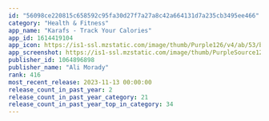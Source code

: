 ```yaml
---
id: "56098ce220815c658592c95fa30d27f7a27a8c42a664131d7a235cb3495ee466"
category: "Health & Fitness"
app_name: "Karafs - Track Your Calories"
app_id: 1614419104
app_icon: https://is1-ssl.mzstatic.com/image/thumb/Purple126/v4/ab/53/b9/ab53b99b-8c8f-5c4e-bc49-11988a11c2bd/AppIcon-0-0-1x_U007emarketing-0-10-0-sRGB-85-220.png/1024x1024bb.png
app_screenshot: https://is1-ssl.mzstatic.com/image/thumb/PurpleSource122/v4/38/41/1e/38411eae-b4a8-f27a-ea5b-c9c61af7e71e/28013f14-c2f3-4602-84e5-337d06c3ac2e_Simulator_Screen_Shot_-_iPhone_13_Pro_Max_-_2022-06-21_at_12.36.30.png/1284x2778bb.png
publisher_id: 1064896898
publisher_name: "Ali Morady"
rank: 416
most_recent_release: 2023-11-13 00:00:00
release_count_in_past_year: 2
release_count_in_past_year_category: 21
release_count_in_past_year_top_in_category: 34
---
```


